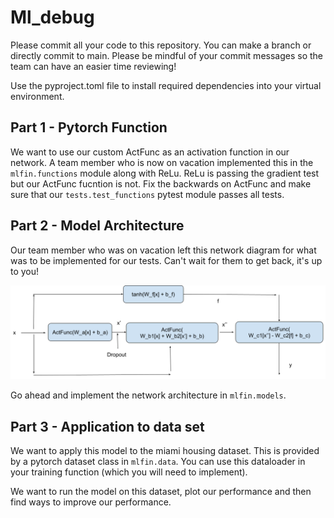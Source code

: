 # Ml_debug
Please commit all your code to this repository. You can make a branch or directly commit to main. Please be mindful of your commit messages so the team can have an easier time reviewing!

Use the pyproject.toml file to install required dependencies into your virtual environment.

## Part 1 - Pytorch Function

We want to use our custom ActFunc as an activation function in our network. A team member who is now on vacation implemented this in the `mlfin.functions` module along with ReLu. ReLu is passing the gradient test but our ActFunc fucntion is not. Fix the backwards on ActFunc and make sure that our `tests.test_functions` pytest module passes all tests.

## Part 2 - Model Architecture

Our team member who was on vacation left this network diagram for what was to be implemented for our tests. Can't wait for them to get back, it's up to you!

![Network Diagram](./final_architecture_diagram.png)

Go ahead and implement the network architecture in `mlfin.models`.

## Part 3 - Application to data set

We want to apply this model to the miami housing dataset. This is provided by a pytorch dataset class in `mlfin.data`. You can use this dataloader in your training function (which you will need to implement).

We want to run the model on this dataset, plot our performance and then find ways to improve our performance.
